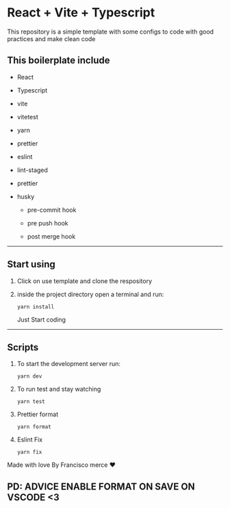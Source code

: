 # React + Vite + Typescript

This repository is a simple template with some configs to code with good practices and make clean code

## This boilerplate include

- React

- Typescript

- vite

- vitetest

- yarn

- prettier

- eslint

- lint-staged

- prettier

- husky
  
  - pre-commit hook
  
  - pre push hook
  
  - post merge hook

---

## Start using

1. Click on use template and clone the respository

2. inside the project directory open a terminal and run:
   
   ```
   yarn install
   ```
   
   Just Start coding

---

## Scripts

1. To start the development server run:
   
   ```
   yarn dev
   ```

2. To run test and stay watching
   
   ```
   yarn test
   ```

3. Prettier format
   
   ```
   yarn format
   ```

4. Eslint Fix
   
   ```
   yarn fix
   ```

Made with love By Francisco merce ❤
## PD: ADVICE ENABLE FORMAT ON SAVE ON VSCODE <3
